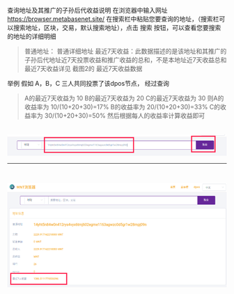 查询地址及其推广的子孙后代收益说明
在浏览器中输入网址  https://browser.metabasenet.site/
在搜索栏中粘贴您要查询的地址，（搜索栏可以搜索地址，区块，交易，默认搜索地址），点击 搜索 按钮，可以查看您要搜索的地址的详细明细
>普通地址： 普通详细地址
最近7天收益：此数据描述的是该地址和其推广的子孙后代地址近7天投票收益和推广收益的总和，不是本地址近7天收益总和
最近7天收益详见 截图2的 最近7天收益数据

举例
假如 A，B，C 三人共同投票了该dpos节点， 经过查询
>A的最近7天收益为 10
B的最近7天收益为 20
C的最近7天收益为 30
则A的收益率为 10/(10+20+30)=17%
B的收益率为 20/(10+20+30)=33%
C的收益率为 30/(10+20+30)=50%
然后根据每人的收益率计算收益即可
<img src="img/queryAddress1.png" style="margin-top:20px;"/>
<hr />
<img src="img/queryAddress2.png" style="margin-top:30px;"/>